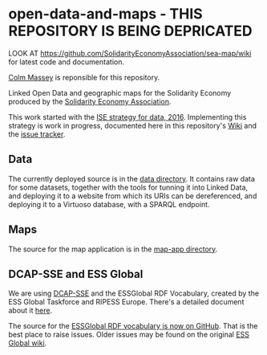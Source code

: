 # open-data-and-maps - THIS REPOSITORY IS BEING DEPRICATED
LOOK AT https://github.com/SolidarityEconomyAssociation/sea-map/wiki for latest code and documentation.

[Colm Massey](https://github.com/ColmMassey) is reponsible for this repository.

Linked Open Data and geographic maps for the Solidarity Economy produced by the [Solidarity Economy Association](https://www.solidarityeconomy.coop/).

This work started with the [ISE strategy for data, 2016](http://solidarityeconomics.org/2016/02/16/ise-strategy-for-data/).
Implementing this strategy is work in progress, documented here in this repository's [Wiki](../../wiki) and the [issue tracker](../../issues).

## Data

The currently deployed source is in the [data directory](https://github.com/SolidarityEconomyAssociation/open-data-and-maps/tree/development/data).
It contains raw data for some datasets, together with the tools for tunning it into Linked Data, and deploying it to a website from which its URIs can be dereferenced, and deploying it to a Virtuoso database, with a SPARQL endpoint.

## Maps
The source for the map application is in the [map-app directory](https://github.com/SolidarityEconomyAssociation/open-data-and-maps/tree/development/map-app).

## DCAP-SSE and ESS Global

We are using [DCAP-SSE](http://purl.org/essglobal/wiki) and the ESSGlobal RDF Vocabulary, created by the ESS Global Taskforce and RIPESS Europe. 
There's a detailed document about it [here](http://ripess.eu/wp-content/uploads/2014/07/ESSglobal_interop_guidelines.pdf).

The source for the [ESSGlobal RDF vocabulary is now on GitHub](https://github.com/essglobal-linked-open-data/map-sse). That is the best place to raise issues. Older issues may be found on the original [ESS Global wiki](http://www.maltas.org/wiki-essglobal/doku.php?id=process#issues).

